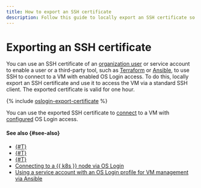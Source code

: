 ```yaml
---
title: How to export an SSH certificate
description: Follow this guide to locally export an SSH certificate so you can use it to connect over OS Login to VMs with configured OS Login access.
---
```


# Exporting an SSH certificate

You can use an SSH certificate of an [organization user](../../../organization/concepts/membership.md) or service account to enable a user or a third-party tool, such as [Terraform](https://www.terraform.io/) or [Ansible](https://www.ansible.com/), to use SSH to connect to a VM with enabled OS Login access. To do this, locally export an SSH certificate and use it to access the VM via a standard SSH client. The exported certificate is valid for one hour.

{% include [oslogin-export-certificate](../../../_includes/compute/oslogin-export-certificate.md) %}

You can use the exported SSH certificate to [connect](./os-login.md#connect-with-ssh-client) to a VM with [configured](../vm-control/vm-update.md#enable-oslogin-access) OS Login access.

#### See also {#see-also}

* [{#T}](../../../organization/operations/os-login-access.md)
* [{#T}](../../../organization/operations/add-ssh.md)
* [{#T}](./os-login.md)
* [Connecting to a {{ k8s }} node via OS Login](../../../managed-kubernetes/operations/node-connect-oslogin.md)
* [Using a service account with an OS Login profile for VM management via Ansible](../../../tutorials/security/sa-oslogin-ansible.md)